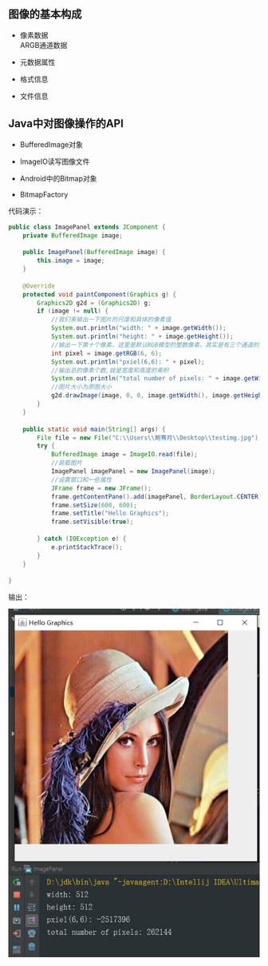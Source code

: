 ## 图像的基本构成     

+ 像素数据       
ARGB通道数据   


+ 元数据属性

+ 格式信息    

+ 文件信息     


## Java中对图像操作的API       

+ BufferedImage对象     

+ ImageIO读写图像文件     

+ Android中的Bitmap对象     

+ BitmapFactory        


代码演示：    

```Java
public class ImagePanel extends JComponent {
    private BufferedImage image;

    public ImagePanel(BufferedImage image) {
        this.image = image;
    }

    @Override
    protected void paintComponent(Graphics g) {
        Graphics2D g2d = (Graphics2D) g;
        if (image != null) {
            //我们来输出一下图片的尺度和具体的像素值
            System.out.println("width: " + image.getWidth());
            System.out.println("height: " + image.getHeight());
            //输出一下第十个像素，这里是默认RGB模型的整数像素，其实是有三个通道的数值,这里是三个字节数叠加起来的结果
            int pixel = image.getRGB(6, 6);
            System.out.println("pxiel(6,6): " + pixel);
            //输出总的像素个数,就是宽度和高度的乘积
            System.out.println("total number of pixels: " + image.getWidth() * image.getHeight());
            //图片大小为原图大小
            g2d.drawImage(image, 0, 0, image.getWidth(), image.getHeight(), null);
        }
    }

    public static void main(String[] args) {
        File file = new File("C:\\Users\\鲍骞月\\Desktop\\testimg.jpg");
        try {
            BufferedImage image = ImageIO.read(file);
            //装载图片
            ImagePanel imagePanel = new ImagePanel(image);
            //设置窗口和一些属性
            JFrame frame = new JFrame();
            frame.getContentPane().add(imagePanel, BorderLayout.CENTER);
            frame.setSize(600, 600);
            frame.setTitle("Hello Graphics");
            frame.setVisible(true);

        } catch (IOException e) {
            e.printStackTrace();
        }
    }

}
```      


输出：    

![](../../image/javabufferedimagedemo.png)    
